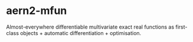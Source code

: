 # aern2-mfun <!-- omit in toc -->

Almost-everywhere differentiable multivariate exact real functions as first-class objects + automatic differentiation + optimisation.

<!-- API documentation is available on the [Hackage page](https://hackage.haskell.org/package/aern2-mfun). -->
